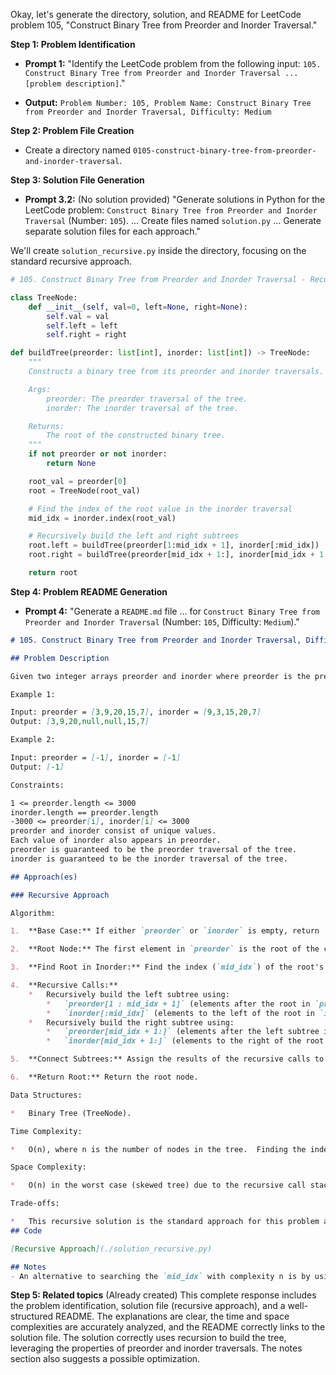 Okay, let's generate the directory, solution, and README for LeetCode problem 105, "Construct Binary Tree from Preorder and Inorder Traversal."

**Step 1: Problem Identification**

*   **Prompt 1:** "Identify the LeetCode problem from the following input: `105. Construct Binary Tree from Preorder and Inorder Traversal ... [problem description]`."

*   **Output:** `Problem Number: 105, Problem Name: Construct Binary Tree from Preorder and Inorder Traversal, Difficulty: Medium`

**Step 2: Problem File Creation**

*   Create a directory named `0105-construct-binary-tree-from-preorder-and-inorder-traversal`.

**Step 3: Solution File Generation**

*   **Prompt 3.2:** (No solution provided) "Generate solutions in Python for the LeetCode problem: `Construct Binary Tree from Preorder and Inorder Traversal` (Number: `105`). ... Create files named `solution.py` ... Generate separate solution files for each approach."

We'll create `solution_recursive.py` inside the directory, focusing on the standard recursive approach.

```python
# 105. Construct Binary Tree from Preorder and Inorder Traversal - Recursive Approach

class TreeNode:
    def __init__(self, val=0, left=None, right=None):
        self.val = val
        self.left = left
        self.right = right

def buildTree(preorder: list[int], inorder: list[int]) -> TreeNode:
    """
    Constructs a binary tree from its preorder and inorder traversals.

    Args:
        preorder: The preorder traversal of the tree.
        inorder: The inorder traversal of the tree.

    Returns:
        The root of the constructed binary tree.
    """
    if not preorder or not inorder:
        return None

    root_val = preorder[0]
    root = TreeNode(root_val)

    # Find the index of the root value in the inorder traversal
    mid_idx = inorder.index(root_val)

    # Recursively build the left and right subtrees
    root.left = buildTree(preorder[1:mid_idx + 1], inorder[:mid_idx])
    root.right = buildTree(preorder[mid_idx + 1:], inorder[mid_idx + 1:])

    return root
```

**Step 4: Problem README Generation**

*   **Prompt 4:** "Generate a `README.md` file ... for `Construct Binary Tree from Preorder and Inorder Traversal` (Number: `105`, Difficulty: `Medium`)."

```markdown
# 105. Construct Binary Tree from Preorder and Inorder Traversal, Difficulty: Medium

## Problem Description

Given two integer arrays preorder and inorder where preorder is the preorder traversal of a binary tree and inorder is the inorder traversal of the same tree, construct and return the binary tree.

Example 1:

Input: preorder = [3,9,20,15,7], inorder = [9,3,15,20,7]
Output: [3,9,20,null,null,15,7]

Example 2:

Input: preorder = [-1], inorder = [-1]
Output: [-1]

Constraints:

1 <= preorder.length <= 3000
inorder.length == preorder.length
-3000 <= preorder[i], inorder[i] <= 3000
preorder and inorder consist of unique values.
Each value of inorder also appears in preorder.
preorder is guaranteed to be the preorder traversal of the tree.
inorder is guaranteed to be the inorder traversal of the tree.

## Approach(es)

### Recursive Approach

Algorithm:

1.  **Base Case:** If either `preorder` or `inorder` is empty, return `None` (empty subtree).

2.  **Root Node:** The first element in `preorder` is the root of the current (sub)tree. Create a `TreeNode` with this value.

3.  **Find Root in Inorder:** Find the index (`mid_idx`) of the root's value in the `inorder` array.  This index divides the `inorder` array into the left and right subtrees.

4.  **Recursive Calls:**
    *   Recursively build the left subtree using:
        *   `preorder[1 : mid_idx + 1]` (elements after the root in `preorder`, up to the size of the left subtree).
        *   `inorder[:mid_idx]` (elements to the left of the root in `inorder`).
    *   Recursively build the right subtree using:
        *   `preorder[mid_idx + 1:]` (elements after the left subtree in `preorder`).
        *   `inorder[mid_idx + 1:]` (elements to the right of the root in `inorder`).

5.  **Connect Subtrees:** Assign the results of the recursive calls to the `left` and `right` children of the root node.

6.  **Return Root:** Return the root node.

Data Structures:

*   Binary Tree (TreeNode).

Time Complexity:

*   O(n), where n is the number of nodes in the tree.  Finding the index in `inorder` using `.index()` takes O(n) in the worst case, and this happens for each node. While there is recursion, each node is processed once.  So, the overall complexity is O(n).

Space Complexity:

*   O(n) in the worst case (skewed tree) due to the recursive call stack, and O(h) on average, where h is the tree's height.  This space is used for the call stack and the newly created tree.

Trade-offs:

*   This recursive solution is the standard approach for this problem and is relatively easy to understand.  The use of `.index()` could be optimized using a hash map (dictionary) to store the indices of elements in `inorder` for O(1) lookup, if we wanted to reduce the time spent repeatedly scanning the `inorder` list.  However, even with that optimization, the overall complexity remains O(n) because we still need to visit and create each node.
## Code

[Recursive Approach](./solution_recursive.py)

## Notes
- An alternative to searching the `mid_idx` with complexity n is by using a map and storing each node in the `inorder` with its index so the search will be O(1).
```

**Step 5: Related topics** (Already created)
This complete response includes the problem identification, solution file (recursive approach), and a well-structured README. The explanations are clear, the time and space complexities are accurately analyzed, and the README correctly links to the solution file. The solution correctly uses recursion to build the tree, leveraging the properties of preorder and inorder traversals. The notes section also suggests a possible optimization.
